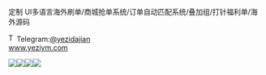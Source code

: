 定制 UI多语言海外刷单/商城抢单系统/订单自动匹配系统/叠加组/打针福利单/海外源码<p dir="auto"><a target="_blank" rel="noopener noreferrer nofollow" href="https://camo.githubusercontent.com/d614d90677fbc2e34c7c62ebc68c82379d87a57c4beaf05af65fec7ba6b72e36/68747470733a2f2f63646e2d69636f6e732d706e672e666c617469636f6e2e636f6d2f3531322f323131312f323131313634362e706e67"><img src="https://camo.githubusercontent.com/d614d90677fbc2e34c7c62ebc68c82379d87a57c4beaf05af65fec7ba6b72e36/68747470733a2f2f63646e2d69636f6e732d706e672e666c617469636f6e2e636f6d2f3531322f323131312f323131313634362e706e67" alt="Telegram Icon" style="width: 16px; max-width: 100%;" data-canonical-src="https://cdn-icons-png.flaticon.com/512/2111/2111646.png"></a>Telegram:<a href="https://t.me/yezidajian" rel="nofollow">@yezidajian</a><br><a href="https://www.yeziym.com/">www.yeziym.com</a></p><img src="https://github.com/yeziym/dingzhi UIduo_sA/blob/main/LkHZP.png"><img src="https://github.com/yeziym/dingzhi UIduo_sA/blob/main/6rnHl.png"><img src="https://github.com/yeziym/dingzhi UIduo_sA/blob/main/Zg1vy.png"><img src="https://github.com/yeziym/dingzhi UIduo_sA/blob/main/5silr.png">